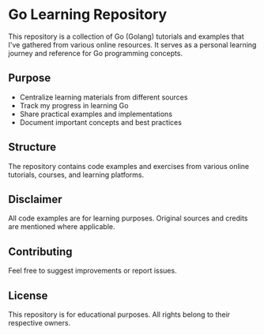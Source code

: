 # Go Learning Repository

This repository is a collection of Go (Golang) tutorials and examples that I've gathered from various online resources. It serves as a personal learning journey and reference for Go programming concepts.

## Purpose

- Centralize learning materials from different sources
- Track my progress in learning Go
- Share practical examples and implementations
- Document important concepts and best practices

## Structure

The repository contains code examples and exercises from various online tutorials, courses, and learning platforms.

## Disclaimer

All code examples are for learning purposes. Original sources and credits are mentioned where applicable.

## Contributing

Feel free to suggest improvements or report issues.

## License

This repository is for educational purposes. All rights belong to their respective owners.